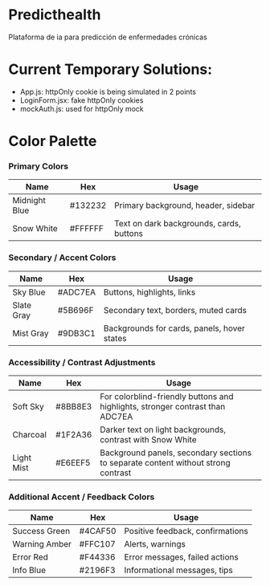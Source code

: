 # Predicthealth
Plataforma de ia para predicción de enfermedades crónicas

# Current Temporary Solutions:
- App.js: httpOnly cookie is being simulated in 2 points
- LoginForm.jsx: fake httpOnly cookies
- mockAuth.js: used for httpOnly mock

# Color Palette

### **Primary Colors**

| Name          | Hex     | Usage                                    |
| ------------- | ------- | ---------------------------------------- |
| Midnight Blue | #132232 | Primary background, header, sidebar      |
| Snow White    | #FFFFFF | Text on dark backgrounds, cards, buttons |

### **Secondary / Accent Colors**

| Name       | Hex     | Usage                                       |
| ---------- | ------- | ------------------------------------------- |
| Sky Blue   | #ADC7EA | Buttons, highlights, links                  |
| Slate Gray | #5B696F | Secondary text, borders, muted cards        |
| Mist Gray  | #9DB3C1 | Backgrounds for cards, panels, hover states |

### **Accessibility / Contrast Adjustments**

| Name       | Hex     | Usage                                                                             |
| ---------- | ------- | --------------------------------------------------------------------------------- |
| Soft Sky   | #8BB8E3 | For colorblind-friendly buttons and highlights, stronger contrast than ADC7EA     |
| Charcoal   | #1F2A36 | Darker text on light backgrounds, contrast with Snow White                        |
| Light Mist | #E6EEF5 | Background panels, secondary sections to separate content without strong contrast |

### **Additional Accent / Feedback Colors**

| Name          | Hex     | Usage                            |
| ------------- | ------- | -------------------------------- |
| Success Green | #4CAF50 | Positive feedback, confirmations |
| Warning Amber | #FFC107 | Alerts, warnings                 |
| Error Red     | #F44336 | Error messages, failed actions   |
| Info Blue     | #2196F3 | Informational messages, tips     |


